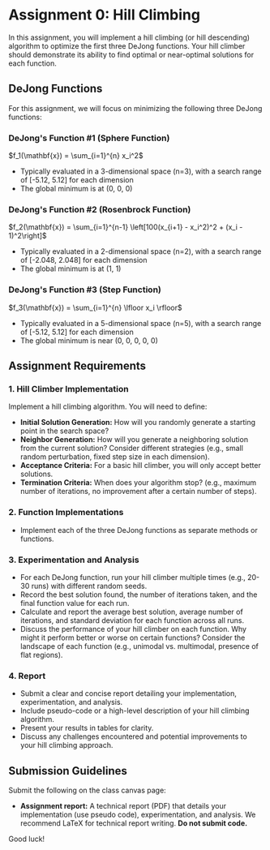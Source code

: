 # Assignment 0: Hill Climbing

In this assignment, you will implement a hill climbing (or hill descending) algorithm to optimize the first three DeJong functions. Your hill climber should demonstrate its ability to find optimal or near-optimal solutions for each function.

## DeJong Functions

For this assignment, we will focus on minimizing the following three DeJong functions:

### DeJong's Function #1 (Sphere Function)
$f_1(\mathbf{x}) = \sum_{i=1}^{n} x_i^2$

- Typically evaluated in a 3-dimensional space (n=3), with a search range of [-5.12, 5.12] for each dimension
- The global minimum is at (0, 0, 0)

### DeJong's Function #2 (Rosenbrock Function)
$f_2(\mathbf{x}) = \sum_{i=1}^{n-1} \left[100(x_{i+1} - x_i^2)^2 + (x_i - 1)^2\right]$

- Typically evaluated in a 2-dimensional space (n=2), with a search range of [-2.048, 2.048] for each dimension
- The global minimum is at (1, 1)

### DeJong's Function #3 (Step Function)
$f_3(\mathbf{x}) = \sum_{i=1}^{n} \lfloor x_i \rfloor$

- Typically evaluated in a 5-dimensional space (n=5), with a search range of [-5.12, 5.12] for each dimension
- The global minimum is near (0, 0, 0, 0, 0)

## Assignment Requirements

### 1. Hill Climber Implementation
Implement a hill climbing algorithm. You will need to define:

- **Initial Solution Generation:** How will you randomly generate a starting point in the search space?
- **Neighbor Generation:** How will you generate a neighboring solution from the current solution? Consider different strategies (e.g., small random perturbation, fixed step size in each dimension).
- **Acceptance Criteria:** For a basic hill climber, you will only accept better solutions.
- **Termination Criteria:** When does your algorithm stop? (e.g., maximum number of iterations, no improvement after a certain number of steps).

### 2. Function Implementations
- Implement each of the three DeJong functions as separate methods or functions.

### 3. Experimentation and Analysis
- For each DeJong function, run your hill climber multiple times (e.g., 20-30 runs) with different random seeds.
- Record the best solution found, the number of iterations taken, and the final function value for each run.
- Calculate and report the average best solution, average number of iterations, and standard deviation for each function across all runs.
- Discuss the performance of your hill climber on each function. Why might it perform better or worse on certain functions? Consider the landscape of each function (e.g., unimodal vs. multimodal, presence of flat regions).

### 4. Report
- Submit a clear and concise report detailing your implementation, experimentation, and analysis.
- Include pseudo-code or a high-level description of your hill climbing algorithm.
- Present your results in tables for clarity.
- Discuss any challenges encountered and potential improvements to your hill climbing approach.

## Submission Guidelines

Submit the following on the class canvas page:

- **Assignment report:** A technical report (PDF) that details your implementation (use pseudo code), experimentation, and analysis. We recommend LaTeX for technical report writing. **Do not submit code.**

Good luck!